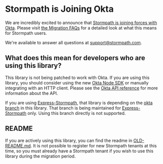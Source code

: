 # Stormpath is Joining Okta

We are incredibly excited to announce that [Stormpath is joining forces with Okta](https://stormpath.com/blog/stormpaths-new-path?utm_source=github&utm_medium=readme&utm-campaign=okta-announcement). Please visit [the Migration FAQs](https://stormpath.com/oktaplusstormpath?utm_source=github&utm_medium=readme&utm-campaign=okta-announcement) for a detailed look at what this means for Stormpath users.

We're available to answer all questions at [support@stormpath.com](mailto:support@stormpath.com).

## What does this mean for developers who are using this library?

This library is not being patched to work with Okta.  If you are using this library, you should consider using the new [Okta Node SDK][] or manually integrating with an HTTP client.  Please see the [Okta API reference][] for more information about the API.

If you are using [Express-Stormpath][], that library is depending on the [okta branch] in this library.  That branch is being maintained for [Express-Stormpath][] only.  Using this branch directly is not supported.

## README

If you are actively using this library, you can find the readme in [OLD-README.md](OLD-README.md).
It is not possible to register for new Stormpath tenants at this time, so you must
already have a Stormpath tenant if you wish to use this library during the migration
period.

[Express-Stormpath]: https://github.com/stormpath/express-stormpath
[okta branch]: https://github.com/stormpath/stormpath-sdk-node/tree/okta
[Okta API reference]: https://okta.github.io/docs/api/resources/apps.html
[Okta Node SDK]: https://github.com/okta/okta-sdk-nodejs